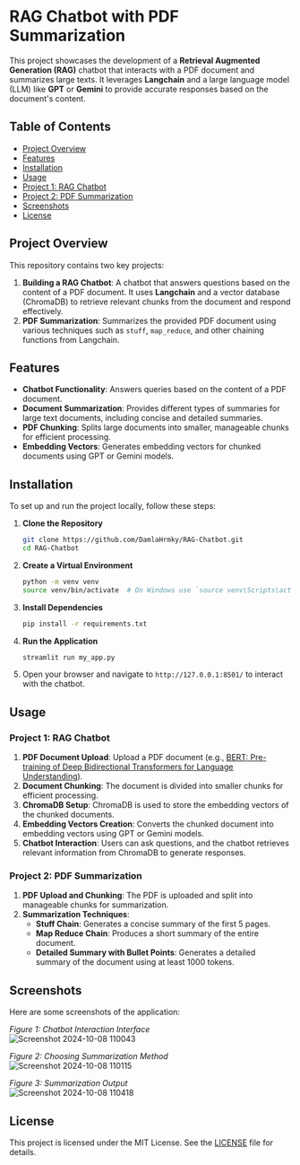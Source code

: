 # RAG Chatbot with PDF Summarization

This project showcases the development of a **Retrieval Augmented Generation (RAG)** chatbot that interacts with a PDF document and summarizes large texts. It leverages **Langchain** and a large language model (LLM) like **GPT** or **Gemini** to provide accurate responses based on the document's content.

## Table of Contents

- [Project Overview](#project-overview)
- [Features](#features)
- [Installation](#installation)
- [Usage](#usage)
- [Project 1: RAG Chatbot](#project-1-rag-chatbot)
- [Project 2: PDF Summarization](#project-2-pdf-summarization)
- [Screenshots](#screenshots)
- [License](#license)

## Project Overview

This repository contains two key projects:
1. **Building a RAG Chatbot**: A chatbot that answers questions based on the content of a PDF document. It uses **Langchain** and a vector database (ChromaDB) to retrieve relevant chunks from the document and respond effectively.
2. **PDF Summarization**: Summarizes the provided PDF document using various techniques such as `stuff`, `map_reduce`, and other chaining functions from Langchain.

## Features

- **Chatbot Functionality**: Answers queries based on the content of a PDF document.
- **Document Summarization**: Provides different types of summaries for large text documents, including concise and detailed summaries.
- **PDF Chunking**: Splits large documents into smaller, manageable chunks for efficient processing.
- **Embedding Vectors**: Generates embedding vectors for chunked documents using GPT or Gemini models.

## Installation

To set up and run the project locally, follow these steps:

1. **Clone the Repository**

    ```bash
    git clone https://github.com/DamlaHrmky/RAG-Chatbot.git
    cd RAG-Chatbot
    ```

2. **Create a Virtual Environment**

    ```bash
    python -m venv venv
    source venv/bin/activate  # On Windows use `source venv\Scripts\activate`
    ```

3. **Install Dependencies**

    ```bash
    pip install -r requirements.txt
    ```

4. **Run the Application**

    ```bash
    streamlit run my_app.py
    ```

5. Open your browser and navigate to `http://127.0.0.1:8501/` to interact with the chatbot.

## Usage

### Project 1: RAG Chatbot

1. **PDF Document Upload**: Upload a PDF document (e.g., [BERT: Pre-training of Deep Bidirectional Transformers for Language Understanding](https://aclanthology.org/N19-1423.pdf)).
2. **Document Chunking**: The document is divided into smaller chunks for efficient processing.
3. **ChromaDB Setup**: ChromaDB is used to store the embedding vectors of the chunked documents.
4. **Embedding Vectors Creation**: Converts the chunked document into embedding vectors using GPT or Gemini models.
5. **Chatbot Interaction**: Users can ask questions, and the chatbot retrieves relevant information from ChromaDB to generate responses.

### Project 2: PDF Summarization

1. **PDF Upload and Chunking**: The PDF is uploaded and split into manageable chunks for summarization.
2. **Summarization Techniques**:
   - **Stuff Chain**: Generates a concise summary of the first 5 pages.
   - **Map Reduce Chain**: Produces a short summary of the entire document.
   - **Detailed Summary with Bullet Points**: Generates a detailed summary of the document using at least 1000 tokens.

## Screenshots

Here are some screenshots of the application:

*Figure 1: Chatbot Interaction Interface*  
![Screenshot 2024-10-08 110043](https://github.com/user-attachments/assets/061dca0e-90a5-49ed-b5ff-b4fd090aece1)


*Figure 2: Choosing Summarization Method*  
![Screenshot 2024-10-08 110115](https://github.com/user-attachments/assets/26a98242-d6d1-4f7f-889d-fea87b4e0705)


*Figure 3: Summarization Output*  
![Screenshot 2024-10-08 110418](https://github.com/user-attachments/assets/27f85ae5-12be-4148-8963-2e9710ed755f)


## License

This project is licensed under the MIT License. See the [LICENSE](LICENSE) file for details.

